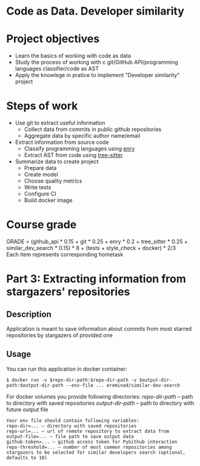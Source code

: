 


# Code as Data. Developer similarity

# Project objectives
- Learn the basics of working with code as data
- Study the process of working with с git/GitHub API/programming languages classifier/code as AST
- Apply the knowlege in pratice to implement "Developer similarity" project  

# Steps of work
- Use git to extract useful information
    - Collect data from commits in public github repositories
    - Aggregate data by specific author name/email
- Extract information from source code
    - Classify programming languages using [enry](https://github.com/go-enry/go-enry)
    - Extract AST from code using [tree-sitter](https://github.com/tree-sitter/tree-sitter)
- Summarize data to create project
    - Prepare data
    - Create model
    - Choose quality metrics
    - Write tests
    - Configure CI
    - Build docker image

# Course grade
GRADE = (github_api * 0.15 + git * 0.25 + enry * 0.2 + tree_sitter * 0.25 + similar_dev_search * 0.15) * 8 + (tests + style_check + docker) * 2/3 \
Each item represents corresponding hometask


# Part 3: Extracting information from stargazers' repositories
## Description
Application is meant to save information about commits from most starred repositories by stargazers of provided one
## Usage
You can run this application in docker container:
```shell
$ docker run -v $repo-dir-path:$repo-dir-path -v $output-dir-path:$output-dir-path --env-file ... ereminad/similar-dev-search
```
For docker volumes you provide following directories:
*repo-dir-path* – path to directory with saved repositories
*output-dir-path* – path to directory with future output file
```
Your env file should contain following variables:
repo-dir=... – directory with saved repositories
repo-url=... – url of remote repository to extract data from
output-file=... – file path to save output data
github-token=... – github access token for PyGithub interaction
repo-threshold=... – number of most common repositories among stargazers to be selected for similar developers search (optional, defaults to 10)
```
